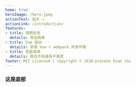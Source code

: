 ```yaml
---
home: true
heroImage: /hero.jpeg
actionText: 起步 →
actionLink: /introduction/
features:
- title: 简明优先
  details: 用法简单
- title: Vue 驱动
  details: 享用 Vue + webpack 开发环境
- title: 性能高效
  details: 我也不知道高不高效
footer: MIT Licensed | Copyright © 2018-present Evan You
---
```


### 这是底部